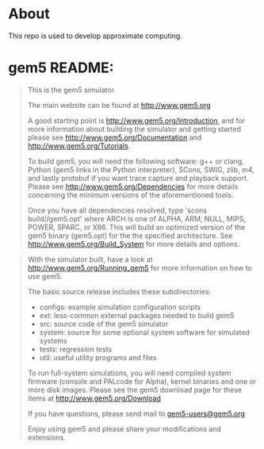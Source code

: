 # About

This repo is used to develop approximate computing.

# gem5 README:

> This is the gem5 simulator.
>
> The main website can be found at http://www.gem5.org
>
> A good starting point is http://www.gem5.org/Introduction, and for
> more information about building the simulator and getting started
> please see http://www.gem5.org/Documentation and
> http://www.gem5.org/Tutorials.
>
> To build gem5, you will need the following software: g++ or clang,
> Python (gem5 links in the Python interpreter), SCons, SWIG, zlib, m4,
> and lastly protobuf if you want trace capture and playback
> support. Please see http://www.gem5.org/Dependencies for more details
> concerning the minimum versions of the aforementioned tools.
>
> Once you have all dependencies resolved, type 'scons
> build/<ARCH>/gem5.opt' where ARCH is one of ALPHA, ARM, NULL, MIPS,
> POWER, SPARC, or X86. This will build an optimized version of the gem5
> binary (gem5.opt) for the the specified architecture. See
> http://www.gem5.org/Build_System for more details and options.

> With the simulator built, have a look at
> http://www.gem5.org/Running_gem5 for more information on how to use
> gem5.
>
> The basic source release includes these subdirectories:
>  - configs: example simulation configuration scripts
>  - ext: less-common external packages needed to build gem5
>  - src: source code of the gem5 simulator
>  - system: source for some optional system software for simulated systems
>  - tests: regression tests
>  - util: useful utility programs and files
>
> To run full-system simulations, you will need compiled system firmware
> (console and PALcode for Alpha), kernel binaries and one or more disk
> images. Please see the gem5 download page for these items at
> http://www.gem5.org/Download
>
> If you have questions, please send mail to gem5-users@gem5.org
>
> Enjoy using gem5 and please share your modifications and extensions.
